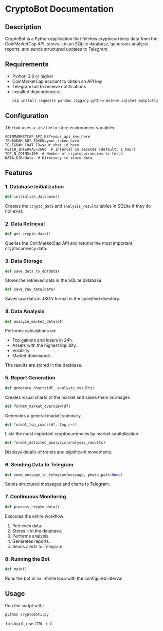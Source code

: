 # CryptoBot Documentation

## Description
CryptoBot is a Python application that fetches cryptocurrency data from the CoinMarketCap API, stores it in an SQLite database, generates analysis reports, and sends structured updates to Telegram.

## Requirements
- Python 3.8 or higher
- CoinMarketCap account to obtain an API key
- Telegram bot to receive notifications
- Installed dependencies:
  ```bash
  pip install requests pandas logging python-dotenv sqlite3 matplotlib
  ```

## Configuration
The bot uses a `.env` file to store environment variables:
```
COINMARKETCAP_API_KEY=your_api_key_here
TELEGRAM_BOT_TOKEN=your_token_here
TELEGRAM_CHAT_ID=your_chat_id_here
FETCH_INTERVAL=3600  # Interval in seconds (default: 1 hour)
TOP_N_COINS=100  # Number of cryptocurrencies to fetch
DATA_DIR=data  # Directory to store data
```

## Features
### 1. Database Initialization
```python
def initialize_database()
```
Creates the `crypto_data` and `analysis_results` tables in SQLite if they do not exist.

### 2. Data Retrieval
```python
def get_crypto_data()
```
Queries the CoinMarketCap API and returns the most important cryptocurrency data.

### 3. Data Storage
```python
def save_data_to_db(data)
```
Stores the retrieved data in the SQLite database.

```python
def save_raw_data(data)
```
Saves raw data in JSON format in the specified directory.

### 4. Data Analysis
```python
def analyze_market_data(df)
```
Performs calculations on:
- Top gainers and losers in 24h.
- Assets with the highest liquidity.
- Volatility.
- Market dominance.

The results are stored in the database.

### 5. Report Generation
```python
def generate_charts(df, analysis_results)
```
Creates visual charts of the market and saves them as images.

```python
def format_market_overview(df)
```
Generates a general market summary.

```python
def format_top_coins(df, top_n=5)
```
Lists the most important cryptocurrencies by market capitalization.

```python
def format_detailed_analysis(analysis_results)
```
Displays details of trends and significant movements.

### 6. Sending Data to Telegram
```python
def send_message_to_telegram(message, photo_path=None)
```
Sends structured messages and charts to Telegram.

### 7. Continuous Monitoring
```python
def process_crypto_data()
```
Executes the entire workflow:
1. Retrieves data.
2. Stores it in the database.
3. Performs analysis.
4. Generates reports.
5. Sends alerts to Telegram.

### 8. Running the Bot
```python
def main()
```
Runs the bot in an infinite loop with the configured interval.

## Usage
Run the script with:
```bash
python cryptoBot1.py
```
To stop it, use `CTRL + C`.

